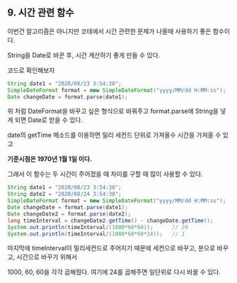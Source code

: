 ## 9. 시간 관련 함수

이번건 알고리즘은 아니지만 코테에서 시간 관련한 문제가 나올때 사용하기 좋은 함수이다. 

String을 Date로 바꾼 후, 시간 계산하기 좋게 만들 수 있다. 

코드로 확인해보자

```java
String date1 = "2020/08/23 3:54:30";
SimpleDateFormat format = new SimpleDateFormat("yyyy/MM/dd H:MM:ss");
Date changeDate = format.parse(date1);
```

위 처럼 DateFormat을 바꾸고 싶은 형식으로 바꿔주고 format.parse에 String을 넣게 되면 Date로 받을 수 있다. 

date의 getTime 메소드를 이용하면 밀리 세컨드 단위로 가져올수 시간을 가져올 수 있고 

**기준시점은 1970년 1월 1일 이다.**



그래서 이 함수는 두 시간이 주어졌을 때 차이를 구할 때 많이 사용할 수 있다. 

```java
String date1 = "2020/08/23 3:54:30";
String date2 = "2020/08/24 3:54:30";
SimpleDateFormat format = new SimpleDateFormat("yyyy/MM/dd H:MM:ss");
Date changeDate = format.parse(date1);
Date changeDate2 = format.parse(date2);
long timeInterval = changeDate2.getTime() - changeDate.getTime();
System.out.println(timeInterval/(1000*60*60));		// 24
System.out.println(timeInterval/(1000*60*60*24));	// 1
```

마지막에 timeInterval이 밀리세컨드로 주어지기 때문에 세컨으로 바꾸고, 분으로 바꾸고, 시간으로 바꾸기 위해서 

1000, 60, 60을 각각 곱해줬다. 여기에 24를 곱해주면 일단위로 다시 바꿀 수 있다. 